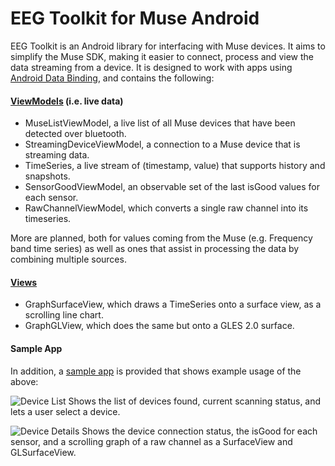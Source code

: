 # EEG Toolkit for Muse Android

EEG Toolkit is an Android library for interfacing with Muse devices. It aims to simplify the Muse SDK, making it easier to connect, process and view the data streaming from a device. It is designed to work with apps using [Android Data Binding](https://developer.android.com/topic/libraries/data-binding/index.html), and contains the following:

#### [ViewModels](https://github.com/padster/Muse-EEG-Toolkit/tree/master/eegtoolkit/src/main/java/eeg/useit/today/eegtoolkit/vm) (i.e. live data)
* MuseListViewModel, a live list of all Muse devices that have been detected over bluetooth.
* StreamingDeviceViewModel, a connection to a Muse device that is streaming data.
* TimeSeries, a live stream of (timestamp, value) that supports history and snapshots.
* SensorGoodViewModel, an observable set of the last isGood values for each sensor.
* RawChannelViewModel, which converts a single raw channel into its timeseries.

More are planned, both for values coming from the Muse (e.g. Frequency band time series) as well as ones that assist in processing the data by combining multiple sources.

#### [Views](https://github.com/padster/Muse-EEG-Toolkit/tree/master/eegtoolkit/src/main/java/eeg/useit/today/eegtoolkit/view)
* GraphSurfaceView, which draws a TimeSeries onto a surface view, as a scrolling line chart.
* GraphGLView, which does the same but onto a GLES 2.0 surface.

#### Sample App
In addition, a [sample app](https://github.com/padster/Muse-EEG-Toolkit/tree/master/sampleApp) is provided that shows example usage of the above:

![Device List](https://raw.githubusercontent.com/padster/Muse-EEG-Toolkit/master/images/deviceList.png)
Shows the list of devices found, current scanning status, and lets a user select a device.

![Device Details](https://raw.githubusercontent.com/padster/Muse-EEG-Toolkit/master/images/deviceDetails.png)
Shows the device connection status, the isGood for each sensor, and a scrolling graph of a raw channel as a SurfaceView and GLSurfaceView.
